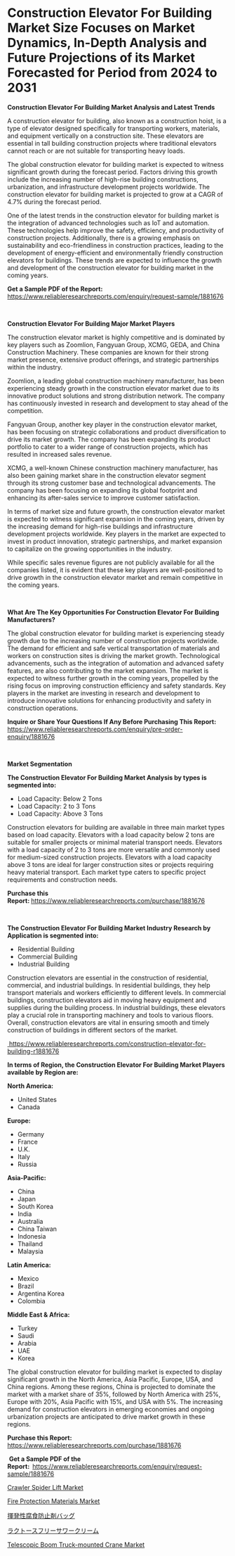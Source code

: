 <p><h1>Construction Elevator For Building Market Size Focuses on Market Dynamics, In-Depth Analysis and Future Projections of its Market Forecasted for Period from 2024 to 2031</h1></p><p><strong>Construction Elevator For Building Market Analysis and Latest Trends</strong></p>
<p><p>A construction elevator for building, also known as a construction hoist, is a type of elevator designed specifically for transporting workers, materials, and equipment vertically on a construction site. These elevators are essential in tall building construction projects where traditional elevators cannot reach or are not suitable for transporting heavy loads.</p><p>The global construction elevator for building market is expected to witness significant growth during the forecast period. Factors driving this growth include the increasing number of high-rise building constructions, urbanization, and infrastructure development projects worldwide. The construction elevator for building market is projected to grow at a CAGR of 4.7% during the forecast period.</p><p>One of the latest trends in the construction elevator for building market is the integration of advanced technologies such as IoT and automation. These technologies help improve the safety, efficiency, and productivity of construction projects. Additionally, there is a growing emphasis on sustainability and eco-friendliness in construction practices, leading to the development of energy-efficient and environmentally friendly construction elevators for buildings. These trends are expected to influence the growth and development of the construction elevator for building market in the coming years.</p></p>
<p><strong>Get a Sample PDF of the Report:&nbsp;</strong> <a href="https://www.reliableresearchreports.com/enquiry/request-sample/1881676">https://www.reliableresearchreports.com/enquiry/request-sample/1881676</a></p>
<p>&nbsp;</p>
<p><strong>Construction Elevator For Building Major Market Players</strong></p>
<p><p>The construction elevator market is highly competitive and is dominated by key players such as Zoomlion, Fangyuan Group, XCMG, GEDA, and China Construction Machinery. These companies are known for their strong market presence, extensive product offerings, and strategic partnerships within the industry.</p><p>Zoomlion, a leading global construction machinery manufacturer, has been experiencing steady growth in the construction elevator market due to its innovative product solutions and strong distribution network. The company has continuously invested in research and development to stay ahead of the competition.</p><p>Fangyuan Group, another key player in the construction elevator market, has been focusing on strategic collaborations and product diversification to drive its market growth. The company has been expanding its product portfolio to cater to a wider range of construction projects, which has resulted in increased sales revenue.</p><p>XCMG, a well-known Chinese construction machinery manufacturer, has also been gaining market share in the construction elevator segment through its strong customer base and technological advancements. The company has been focusing on expanding its global footprint and enhancing its after-sales service to improve customer satisfaction.</p><p>In terms of market size and future growth, the construction elevator market is expected to witness significant expansion in the coming years, driven by the increasing demand for high-rise buildings and infrastructure development projects worldwide. Key players in the market are expected to invest in product innovation, strategic partnerships, and market expansion to capitalize on the growing opportunities in the industry.</p><p>While specific sales revenue figures are not publicly available for all the companies listed, it is evident that these key players are well-positioned to drive growth in the construction elevator market and remain competitive in the coming years.</p></p>
<p>&nbsp;</p>
<p><strong>What Are The Key Opportunities For Construction Elevator For Building Manufacturers?</strong></p>
<p><p>The global construction elevator for building market is experiencing steady growth due to the increasing number of construction projects worldwide. The demand for efficient and safe vertical transportation of materials and workers on construction sites is driving the market growth. Technological advancements, such as the integration of automation and advanced safety features, are also contributing to the market expansion. The market is expected to witness further growth in the coming years, propelled by the rising focus on improving construction efficiency and safety standards. Key players in the market are investing in research and development to introduce innovative solutions for enhancing productivity and safety in construction operations.</p></p>
<p><strong>Inquire or Share Your Questions If Any Before Purchasing This Report:</strong> <a href="https://www.reliableresearchreports.com/enquiry/pre-order-enquiry/1881676">https://www.reliableresearchreports.com/enquiry/pre-order-enquiry/1881676</a></p>
<p>&nbsp;</p>
<p><strong>Market Segmentation</strong></p>
<p><strong>The Construction Elevator For Building Market Analysis by types is segmented into:</strong></p>
<p><ul><li>Load Capacity: Below 2 Tons</li><li>Load Capacity: 2 to 3 Tons</li><li>Load Capacity: Above 3 Tons</li></ul></p>
<p><p>Construction elevators for building are available in three main market types based on load capacity. Elevators with a load capacity below 2 tons are suitable for smaller projects or minimal material transport needs. Elevators with a load capacity of 2 to 3 tons are more versatile and commonly used for medium-sized construction projects. Elevators with a load capacity above 3 tons are ideal for larger construction sites or projects requiring heavy material transport. Each market type caters to specific project requirements and construction needs.</p></p>
<p><strong>Purchase this Report:&nbsp;</strong><a href="https://www.reliableresearchreports.com/purchase/1881676">https://www.reliableresearchreports.com/purchase/1881676</a></p>
<p>&nbsp;</p>
<p><strong>The Construction Elevator For Building Market Industry Research by Application is segmented into:</strong></p>
<p><ul><li>Residential Building</li><li>Commercial Building</li><li>Industrial Building</li></ul></p>
<p><p>Construction elevators are essential in the construction of residential, commercial, and industrial buildings. In residential buildings, they help transport materials and workers efficiently to different levels. In commercial buildings, construction elevators aid in moving heavy equipment and supplies during the building process. In industrial buildings, these elevators play a crucial role in transporting machinery and tools to various floors. Overall, construction elevators are vital in ensuring smooth and timely construction of buildings in different sectors of the market.</p></p>
<p><a href="https://www.reliableresearchreports.com/construction-elevator-for-building-r1881676">&nbsp;https://www.reliableresearchreports.com/construction-elevator-for-building-r1881676</a></p>
<p><strong>In terms of Region, the Construction Elevator For Building Market Players available by Region are:</strong></p>
<p>
    <p> <strong> North America: </strong>
        <ul>
            <li>United States</li>
            <li>Canada</li>
        </ul>
        </p> 
    <p> <strong> Europe: </strong>
        <ul>
            <li>Germany</li>
            <li>France</li>
            <li>U.K.</li>
            <li>Italy</li>
            <li>Russia</li>
        </ul>
        </p> 
    <p> <strong> Asia-Pacific: </strong>
        <ul>
            <li>China</li>
            <li>Japan</li>
            <li>South Korea</li>
            <li>India</li>
            <li>Australia</li>
            <li>China Taiwan</li>
            <li>Indonesia</li>
            <li>Thailand</li>
            <li>Malaysia</li>
        </ul>
        </p> 
    <p> <strong> Latin America: </strong>
        <ul>
            <li>Mexico</li>
            <li>Brazil</li>
            <li>Argentina Korea</li>
            <li>Colombia</li>
        </ul>
        </p> 
    <p> <strong> Middle East & Africa: </strong>
        <ul>
            <li>Turkey</li>
            <li>Saudi</li>
            <li>Arabia</li>
            <li>UAE</li>
            <li>Korea</li>
        </ul>
    </p>
    </p>
<p><p>The global construction elevator for building market is expected to display significant growth in the North America, Asia Pacific, Europe, USA, and China regions. Among these regions, China is projected to dominate the market with a market share of 35%, followed by North America with 25%, Europe with 20%, Asia Pacific with 15%, and USA with 5%. The increasing demand for construction elevators in emerging economies and ongoing urbanization projects are anticipated to drive market growth in these regions.</p></p>
<p><strong>Purchase this Report: </strong><a href="https://www.reliableresearchreports.com/purchase/1881676">https://www.reliableresearchreports.com/purchase/1881676</a></p>
<p>&nbsp;<strong>Get a Sample PDF of the Report:&nbsp;&nbsp;</strong><a href="https://www.reliableresearchreports.com/enquiry/request-sample/1881676">https://www.reliableresearchreports.com/enquiry/request-sample/1881676</a></p>
<p><strong></strong></p>
<p><p><a href="https://github.com/eeaveuhhh/Market-Research-Report-List-2/blob/main/crawler-spider-lift-market.md">Crawler Spider Lift Market</a></p><p><a href="https://issuu.com/reportprime-2/docs/fire-protection-materials-market-size-2030.pptx">Fire Protection Materials Market</a></p><p><a href="https://github.com/gfggqjbfys368009/Market-Research-Report-List-1/blob/main/710739244223.md">揮発性腐食防止剤バッグ</a></p><p><a href="https://github.com/qwpelcjko9242629/Market-Research-Report-List-1/blob/main/397146244222.md">ラクトースフリーサワークリーム</a></p><p><a href="https://github.com/brentleyjimmiealvaradoz4l1rea/Market-Research-Report-List-2/blob/main/telescopic-boom-truck-mounted-crane-market.md">Telescopic Boom Truck-mounted Crane Market</a></p></p>